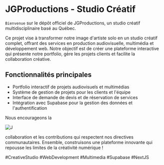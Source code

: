 # JGProductions - Studio Créatif

`Bienvenue` sur le dépôt officiel de JGProductions, un studio créatif multidisciplinaire basé au Québec.

Ce projet vise à transformer notre image d'artiste solo en un studio créatif complet, offrant des services en production audiovisuelle, multimédia et développement web. Notre objectif est de créer une plateforme interactive qui présente notre portfolio, gère les projets clients et facilite la collaboration créative.

## Fonctionnalités principales

- Portfolio interactif de projets audiovisuels et multimédias
- Système de gestion de projets pour les clients et l'équipe
- Interface de demande de devis et de réservation de services
- Intégration avec Supabase pour la gestion des données et l'authentification

Nous encourageons la

![J](https://github.com/user-attachments/assets/31f44168-8fe7-4187-8f4e-ba127f7d82a3)

collaboration et les contributions qui respectent nos directives communautaires. Ensemble, construisons une plateforme innovante qui repousse les limites de la créativité numérique !

#CreativeStudio #WebDevelopment #Multimedia #Supabase #NextJS
